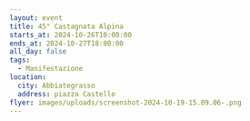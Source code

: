 ```yaml
---
layout: event
title: 45° Castagnata Alpina
starts_at: 2024-10-26T10:00:00
ends_at: 2024-10-27T18:00:00
all_day: false
tags:
  - Manifestazione
location:
  city: Abbiategrasso
  address: piazza Castello
flyer: images/uploads/screenshot-2024-10-19-15.09.06-.png
---
```

